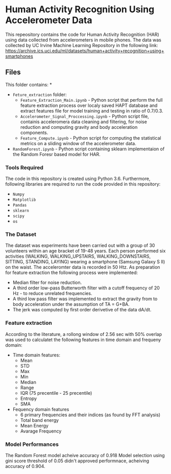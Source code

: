
# Human Activity Recognition Using Accelerometer Data

This repeository contains the code for Human Activity Recognition (HAR) using data collected from accelerometers in mobile phones. The data was collected by UC Irvine Machine Learning Repository in the following link: https://archive.ics.uci.edu/ml/datasets/human+activity+recognition+using+smartphones

## Files

This folder contains: 
* 
* `Feture_extraction` folder:
  * `Feature_Extraction_Main.ipynb` - Python script that perform the full feature extraction process over localy saved HAPT database and      extract features file for model training and testing in ratio of 0.7/0.3.
  * `Accelerometer_Signal_Proccessing.ipynb` - Python script file, containis acceleromera data cleaning and filtering, for noise              reduction and computing gravity and body acceleration components. 
  * `Feature_Compute.ipynb`  - Python script for computing the statistical metrics on a sliding window of the accelerometer data.
* `RandomForest.ipynb`	- Python script containing sklearn implementaion of the Random Foresr based model for HAR.


### Tools Required

The code in this repository is created using Python 3.6. Furthermore, following libraries are required to run the code provided in this repository:
* `Numpy`
* `Matplotlib`
* `Pandas`
* `sklearn`
* `scipy`
* `os`

### The Dataset

The dataset was experiments have been carried out with a group of 30 volunteers within an age bracket of 19-48 years. Each person performed six activities (WALKING, WALKING_UPSTAIRS, WALKING_DOWNSTAIRS, SITTING, STANDING, LAYING) wearing a smartphone (Samsung Galaxy S II) on the waist.
The acceleromter data is recorded in 50 Htz. As preparation for feature extraction the following process were implemented:
* Median filter for noise reduction.
* A third order low-pass Butterworth filter with a cutoff frequency of 20 Hz - to reduce unrelated frequencies.
* A third low pass filter was implemented to extract the gravity from to body acceleration under the assumption of TA = G+BA.
* The jerk was computed by first order derivetive of the data dA/dt.


### Feature extraction

According to the literature, a rollong window of 2.56 sec with 50% overlap was used to calculatet the following features in time domain and frequeny domain:
* Time domain features:
   * Mean
   * STD
   * Max
   * Min
   * Median
   * Range
   * IQR (75 precentile - 25 precentile)
   * Entropy
   * SMA
* Fequency domain features
   * 6 primary frequencies and their indices (as found by FFT analysis)
   * Total band energy
   * Mean Energy
   * Avarage Frequency


### Model Performances

The Random Forest model acheive accuracy of 0.918
Model selection using gini score threshold of 0.05 didn't approved performnace, acheiving accuracy of 0.904.
